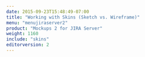 ```yaml
---
date: 2015-09-23T15:48:49-07:00
title: "Working with Skins (Sketch vs. Wireframe)"
menu: "menujiraserver2"
product: "Mockups 2 for JIRA Server"
weight: 1160
include: "skins"
editorversion: 2
---
```

